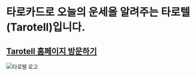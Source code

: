 # 타로카드로 오늘의 운세을 알려주는 타로텔(Tarotell)입니다.
## [Tarotell 홈페이지 방문하기](https://tarotell.pages.dev)
![타로텔 로고](https://media.discordapp.net/attachments/1216007857095446608/1218815683085729894/tarsumae_A_circular_vector_illustration_logo_of_a_skilled_tarot_05057986-4228-42af-87fc-c946b47c56cd.png?ex=6612440f&is=65ffcf0f&hm=caa949959499e16ac4996f530749c5669e9b671941470e84b20f91ae7bc84f0d&=&format=webp&quality=lossless&width=701&height=701)
